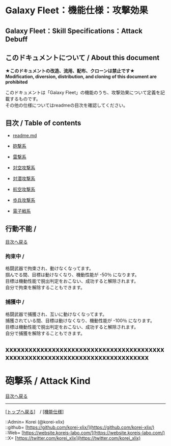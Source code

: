 # Galaxy Fleet：機能仕様：攻撃効果

## Galaxy Fleet：Skill Specifications：Attack Debuff

## このドキュメントについて / About this document

**★このドキュメントの改造、流用、配布、クローンは禁止です★**  
    **Modification, diversion, distribution, and cloning of this document are prohibited**  
  
このドキュメントは「Galaxy Fleet」の機能のうち、攻撃効果について定義を記載するものです。  
その他の仕様についてはreadmeの目次を確認してください。  





## 目次 / Table of contents

* [readme.md](/readme.md)

* [砲撃系](#aAttackSkill)
* [雷撃系](#aAttackSkill)
* [対空攻撃系](#aAttackSkill)
* [対潜攻撃系](#aAttackSkill)
* [航空攻撃系](#aAttackSkill)
* [歩兵攻撃系](#aAttackSkill)
* [電子戦系](#aAttackSkill)




## 行動不能 /  

[目次へ戻る](#目次--table-of-contents)  
  

### 拘束中 /  
  
格闘武器で拘束され、動けなくなってます。  
掴んでる間、目標は動けなくなり、機動性能が -50％ になります。  
目標は機動性能で脱出判定をおこない、成功すると解除されます。  
自分で拘束を解除することもできます。  


### 捕獲中 /  
  
格闘武器で捕獲され、互いに動けなくなってます。  
捕獲されている間、目標は動けなくなり、機動性能が -100％ になります。  
目標は機動性能で脱出判定をおこない、成功すると解除されます。  
自分で捕獲を解除することもできます。  







## xxxxxxxxxxxxxxxxxxxxxxxxxxxxxxxxxxxxxxxxxxxxxxxxxxxxxxxxxxxxxxxxxxxxxxxxxxxxxx




<h1 id="aAttackSkill">砲撃系 / Attack Kind</h1>  
  
[目次へ戻る](#aMokuji)  
  










***
[[トップへ戻る]](/readme.md)　/
[[機能仕様]](/skill/readme.md)  
  
::Admin= Korei (@korei-xlix)  
::github= [https://github.com/korei-xlix/](https://github.com/korei-xlix/)  
::Web= [https://website.koreis-labo.com/](https://website.koreis-labo.com/)  
::X= [https://twitter.com/korei_xlix](https://twitter.com/korei_xlix)  
